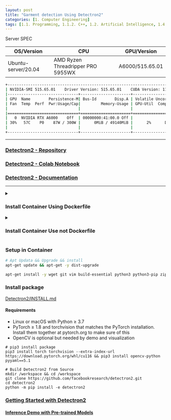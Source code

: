 ```yaml
---
layout: post
title: "Garment detection Using Detectron2"
categories: [1. Computer Engineering]
tags: [1.1. Programming, 1.1.2. C++, 1.2. Artificial Intelligence, 1.4. OS, 1.4.1. Linux, 1.5. Container, 1.5.1. Docker]
---
```


Server SPEC

|OS/Version|CPU|GPU/Version|
|----------|---|-----------|
|Ubuntu-server/20.04|AMD Ryzen Threadripper PRO 5955WX|A6000/515.65.01|

```bash
+-----------------------------------------------------------------------------+
| NVIDIA-SMI 515.65.01    Driver Version: 515.65.01    CUDA Version: 11.7     |
|-------------------------------+----------------------+----------------------+
| GPU  Name        Persistence-M| Bus-Id        Disp.A | Volatile Uncorr. ECC |
| Fan  Temp  Perf  Pwr:Usage/Cap|         Memory-Usage | GPU-Util  Compute M. |
|                               |                      |               MIG M. |
|===============================+======================+======================|
|   0  NVIDIA RTX A6000    Off  | 00000000:41:00.0 Off |                  Off |
| 30%   57C    P0    87W / 300W |      0MiB / 49140MiB |      2%      Default |
|                               |                      |                  N/A |
+-------------------------------+----------------------+----------------------+
```

---

### [Detectron2 - Repository](https://github.com/facebookresearch/detectron2)

### [Detectron2 - Colab Notebook](https://colab.research.google.com/drive/16jcaJoc6bCFAQ96jDe2HwtXj7BMD_-m5)

### [Detectron2 - Documentation](https://detectron2.readthedocs.io/en/latest/index.html)

---

<details>
<summary><h3>Install Container Using Dockerfile</h3></summary>
<div markdown="1">

```
git clone https://github.com/facebookresearch/detectron2.git
cd detectron2/docker/

# Change Dockerfile
## If you Don't change this, an error be occurs.
## https://github.com/facebookresearch/detectron2/issues/4394#issuecomment-1186037669

rm Dockerfile

wget https://github.com/facebookresearch/detectron2/files/9124785/Dockerfile.txt -O Dockerfile

# https://github.com/facebookresearch/detectron2/tree/main/docker

# Build:
docker build --build-arg USER_ID=$UID -t detectron2:v0 .
# Launch (require GPUs):
docker run --gpus all -it --shm-size=8gb --env="DISPLAY" --volume="/tmp/.X11-unix:/tmp/.X11-unix:rw" --name=detectron2 detectron2:v0
```
</div>
</details>

<details>
<summary><h3>Install Container Use not Dockerfile</h3></summary>
<div markdown="1">

```
docker pull nvidia/cuda:11.6.0-cudnn8-devel-ubuntu20.04

docker run -i -t --gpus all --shm-size 8gb --name detectron2 nvidia/cuda:11.6.0-cudnn8-devel-ubuntu20.04

apt-get update && apt-get -y dist-upgrade

apt-get install -y wget git vim build-essential python3 python3-pip zip libgl1-mesa-glx libglib2.0-0
```

</div>
</details>

### Setup in Container

```bash
# Apt Updata && Upgrade && install
apt-get update && apt-get -y dist-upgrade

apt-get install -y wget git vim build-essential python3 python3-pip zip libgl1-mesa-glx libglib2.0-0
```

### Install package

[Detectron2/INSTALL.md](https://detectron2.readthedocs.io/en/latest/tutorials/install.html#requirements)

#### Requirements

* Linux or macOS with Python ≥ 3.7
* PyTorch ≥ 1.8 and torchvision that matches the PyTorch installation. Install them together at pytorch.org to make sure of this
* OpenCV is optional but needed by demo and visualization

```
# pip3 install package
pip3 install torch torchvision --extra-index-url https://download.pytorch.org/whl/cu116 && pip3 install opencv-python pyyaml==5.1

# Build Detectron2 from Source
mkdir /workspace && cd /workspace
git clone https://github.com/facebookresearch/detectron2.git
cd detectron2
python -m pip install -e detectron2

```

### [Getting Started with Detectron2](https://detectron2.readthedocs.io/en/latest/tutorials/getting_started.html#getting-started-with-detectron2)

#### [Inference Demo with Pre-trained Models](https://detectron2.readthedocs.io/en/latest/tutorials/getting_started.html#inference-demo-with-pre-trained-models)

